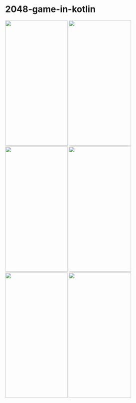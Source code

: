 # 2048-game-in-kotlin

<img src="https://github.com/Nabijonov-Otabek-19/2048-game/assets/81671570/784e64e6-2acb-4fbe-8dfa-c1aa147887a4" width="200" height="400">
<img src="https://github.com/Nabijonov-Otabek-19/2048-game/assets/81671570/42772c08-99ba-4730-98a8-544896621771" width="200" height="400">
<img src="https://github.com/Nabijonov-Otabek-19/2048-game/assets/81671570/47e45cac-c6ac-4a61-91fd-d72eb521582c" width="200" height="400">
<img src="https://github.com/Nabijonov-Otabek-19/2048-game/assets/81671570/00163e05-10c3-41f4-9629-d64a058115f9" width="200" height="400">
<img src="https://github.com/Nabijonov-Otabek-19/2048-game/assets/81671570/7e1b391f-eeb0-42e6-9c0f-8b26690eed8a" width="200" height="400">
<img src="https://github.com/Nabijonov-Otabek-19/2048-game/assets/81671570/27aa5045-0dbe-436b-b64b-fa0268aea34a" width="200" height="400">
